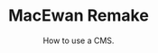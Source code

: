 ---
title: MacEwan Remake
subtitle: How to use a CMS.
layout: default
modal-id: 7
html: 
thumbnail: mcewan.jpg
project-date: november 2019
category: [cms]
description: This shows how we can use, and customize a CMS theme.

---